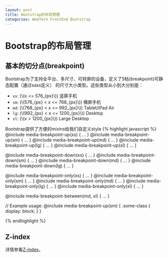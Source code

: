 ```yaml
---
layout: post
title: Bootstrap的布局管理
categories: WebTech FrontEnd Bootstrap
---
```


Bootstrap的布局管理
==============

基本的切分点(breakpoint)
------------------
Bootstrap为了支持全平台、多尺寸、可转屏的设备，定义了5档(breakpoint)可静态配置（通过sass定义）
的尺寸大小类型。这些类型从小到大分别是：
* `xs`: (\\(x <= 576_{px}\\)) 竖屏手机
* `sm`: (\\(576_{px} < x <= 768_{px}\\)) 横屏手机
* `md`: (\\(768_{px} < x <= 992_{px}\\)) Tablet/iPad Air
* `lg`: (\\(992_{px} < x <= 1200_{px}\\)) Desktop
* `xl`: (\\(x > 1200_{px}\\)) Large Desktop

Bootstrap提供了方便的mixins给我们自定义style
{% highlight javascript %}
@include media-breakpoint-up(xs) { ... }
@include media-breakpoint-up(sm) { ... }
@include media-breakpoint-up(md) { ... }
@include media-breakpoint-up(lg) { ... }
@include media-breakpoint-up(xl) { ... }

@include media-breakpoint-down(xs) { ... }
@include media-breakpoint-down(sm) { ... }
@include media-breakpoint-down(md) { ... }
@include media-breakpoint-down(lg) { ... }

@include media-breakpoint-only(xs) { ... }
@include media-breakpoint-only(sm) { ... }
@include media-breakpoint-only(md) { ... }
@include media-breakpoint-only(lg) { ... }
@include media-breakpoint-only(xl) { ... }

@include media-breakpoint-between(md, xl) { ... }

// Example usage:
@include media-breakpoint-up(sm) {
  .some-class {
    display: block;
  }
}

{% endhighlight %}

Z-index
-------
详情参看[Z-index](https://v4-alpha.getbootstrap.com/layout/overview/#z-index)。

